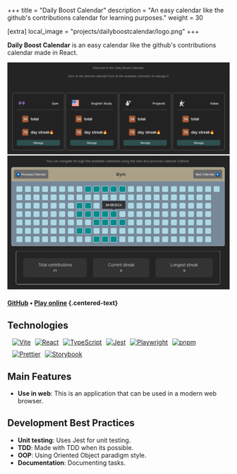 +++
title = "Daily Boost Calendar"
description = "An easy calendar like the github's contributions calendar for learning purposes."
weight = 30

[extra]
local_image = "projects/dailyboostcalendar/logo.png"
+++

**Daily Boost Calendar** is an easy calendar like the github's contributions calendar made in React.

![Daily Boost Calendar screenshot 1](./screenshot1.png)
![Daily Boost Calendar screenshot 2](./screenshot2.png)

#### [GitHub](https://github.com/darellanodev/daily-boost-calendar) • [Play online](../../playablegames/dailyboostcalendar/index.html) {.centered-text}

## Technologies

<div style="display: flex; flex-wrap: wrap; gap: 10px; margin: .8em">
    <a href="https://vitejs.dev">
        <img src="https://img.shields.io/badge/vite-%23646CFF.svg?style=flat&logo=vite&logoColor=white" alt="Vite">
    </a>
    <a href="https://reactjs.org">
        <img src="https://img.shields.io/badge/react-%2320232a.svg?style=flat&logo=react&logoColor=%2361DAFB" alt="React">
    </a>
    <a href="https://www.typescriptlang.org">
        <img src="https://img.shields.io/badge/typescript-%23007ACC.svg?style=flat&logo=typescript&logoColor=white" alt="TypeScript">
    </a>
    <a href="https://jestjs.io">
        <img src="https://img.shields.io/badge/Jest-C21325?style=flat&logo=jest&logoColor=white" alt="Jest">
    </a>
    <a href="https://playwright.dev">
        <img src="https://img.shields.io/badge/Playwright-333333?style=flat&logo=playwright&logoColor=white" alt="Playwright">
    </a>
    <a href="https://pnpm.io">
        <img src="https://img.shields.io/badge/pnpm-%234a4a4a.svg?style=flat&logo=pnpm&logoColor=f69220" alt="pnpm">
    </a>
    <a href="https://prettier.io">
        <img src="https://img.shields.io/badge/Prettier-F7B93E?style=flat&logo=prettier&logoColor=black" alt="Prettier">
    </a>
    <a href="https://storybook.js.org">
        <img src="https://img.shields.io/badge/Storybook-FF4785?style=flat&logo=storybook&logoColor=white" alt="Storybook">
    </a>
</div>

## Main Features

- **Use in web**: This is an application that can be used in a modern web browser.

## Development Best Practices

- **Unit testing**: Uses Jest for unit testing.
- **TDD**: Made with TDD when its possible.
- **OOP**: Using Oriented Object paradigm style.
- **Documentation**: Documenting tasks.
